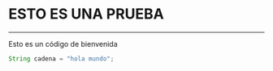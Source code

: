 # ESTO ES UNA PRUEBA

------

Esto es un código de bienvenida

```java
String cadena = "hola mundo";
```

